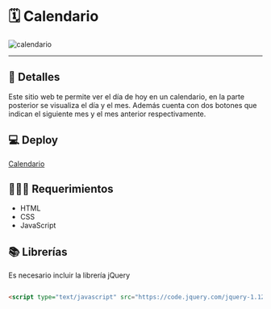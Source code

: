 <h1>🗓️ Calendario</h1>

![calendario](https://github.com/user-attachments/assets/58ab3885-d3ff-462f-96f6-6271e9ff25e7)
<hr>
<h2>📝 Detalles</h2>
Este sitio web te permite ver el día de hoy en un calendario, en la parte posterior se visualiza el día y el mes. Además cuenta con dos botones que indican el siguiente mes y el mes anterior respectivamente.
<h2>💻 Deploy</h2>

[Calendario](https://angelveliz1837.github.io/Calendario/calendario.html)

<h2>👨🏻‍💻 Requerimientos</h2>
<ul>
  <li>HTML</li>
  <li>CSS</li>
  <li>JavaScript</li>
</ul>

<h2>📚 Librerías</h2>
Es necesario incluir la librería jQuery

```html

<script type="text/javascript" src="https://code.jquery.com/jquery-1.12.3.min.js"></script>
